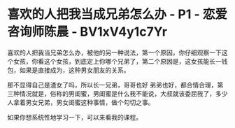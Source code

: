 # 喜欢的人把我当成兄弟怎么办 - P1 - 恋爱咨询师陈晨 - BV1xV4y1c7Yr

喜欢的人把我当兄弟怎么办，被他的另一种说法，第一个原因，你仔细观察一下这个女孩，你看这个女孩，到底定上你哪个兄弟了，第二个原因是，这女孩能长一钱包，如果是直接成为，这种男女朋友的关系。

那不显得自己是渣女了吗，所以长一兄弟，哥哥也好 弟弟也好，都合情合理，第三种情况就是，俗称的男闺蜜，男闺蜜是什么我不能说，大叔就该委屈我了，多少人拿着男女兄弟，男女闺蜜这种事情，做个勾切之事。

如果你想系统性地学习一下，可以来看我的课程。
